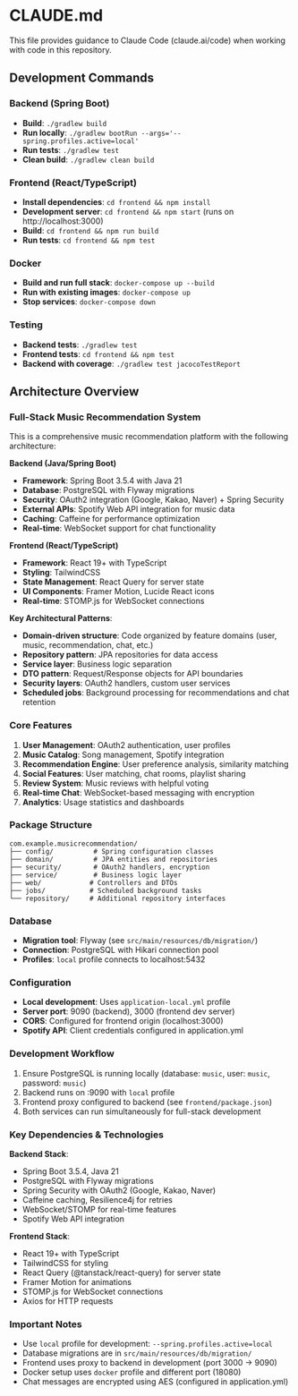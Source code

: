 # CLAUDE.md

This file provides guidance to Claude Code (claude.ai/code) when working with code in this repository.

## Development Commands

### Backend (Spring Boot)
- **Build**: `./gradlew build`
- **Run locally**: `./gradlew bootRun --args='--spring.profiles.active=local'`
- **Run tests**: `./gradlew test`
- **Clean build**: `./gradlew clean build`

### Frontend (React/TypeScript)
- **Install dependencies**: `cd frontend && npm install`
- **Development server**: `cd frontend && npm start` (runs on http://localhost:3000)
- **Build**: `cd frontend && npm run build`
- **Run tests**: `cd frontend && npm test`

### Docker
- **Build and run full stack**: `docker-compose up --build`
- **Run with existing images**: `docker-compose up`
- **Stop services**: `docker-compose down`

### Testing
- **Backend tests**: `./gradlew test`
- **Frontend tests**: `cd frontend && npm test`
- **Backend with coverage**: `./gradlew test jacocoTestReport`

## Architecture Overview

### Full-Stack Music Recommendation System
This is a comprehensive music recommendation platform with the following architecture:

**Backend (Java/Spring Boot)**
- **Framework**: Spring Boot 3.5.4 with Java 21
- **Database**: PostgreSQL with Flyway migrations
- **Security**: OAuth2 integration (Google, Kakao, Naver) + Spring Security
- **External APIs**: Spotify Web API integration for music data
- **Caching**: Caffeine for performance optimization
- **Real-time**: WebSocket support for chat functionality

**Frontend (React/TypeScript)**
- **Framework**: React 19+ with TypeScript
- **Styling**: TailwindCSS
- **State Management**: React Query for server state
- **UI Components**: Framer Motion, Lucide React icons
- **Real-time**: STOMP.js for WebSocket connections

**Key Architectural Patterns**:
- **Domain-driven structure**: Code organized by feature domains (user, music, recommendation, chat, etc.)
- **Repository pattern**: JPA repositories for data access
- **Service layer**: Business logic separation
- **DTO pattern**: Request/Response objects for API boundaries
- **Security layers**: OAuth2 handlers, custom user services
- **Scheduled jobs**: Background processing for recommendations and chat retention

### Core Features
1. **User Management**: OAuth2 authentication, user profiles
2. **Music Catalog**: Song management, Spotify integration
3. **Recommendation Engine**: User preference analysis, similarity matching
4. **Social Features**: User matching, chat rooms, playlist sharing
5. **Review System**: Music reviews with helpful voting
6. **Real-time Chat**: WebSocket-based messaging with encryption
7. **Analytics**: Usage statistics and dashboards

### Package Structure
```
com.example.musicrecommendation/
├── config/          # Spring configuration classes
├── domain/          # JPA entities and repositories  
├── security/        # OAuth2 handlers, encryption
├── service/         # Business logic layer
├── web/            # Controllers and DTOs
├── jobs/           # Scheduled background tasks
└── repository/     # Additional repository interfaces
```

### Database
- **Migration tool**: Flyway (see `src/main/resources/db/migration/`)
- **Connection**: PostgreSQL with Hikari connection pool
- **Profiles**: `local` profile connects to localhost:5432

### Configuration
- **Local development**: Uses `application-local.yml` profile
- **Server port**: 9090 (backend), 3000 (frontend dev server)
- **CORS**: Configured for frontend origin (localhost:3000)
- **Spotify API**: Client credentials configured in application.yml

### Development Workflow
1. Ensure PostgreSQL is running locally (database: `music`, user: `music`, password: `music`)
2. Backend runs on :9090 with `local` profile
3. Frontend proxy configured to backend (see `frontend/package.json`)
4. Both services can run simultaneously for full-stack development

### Key Dependencies & Technologies
**Backend Stack**:
- Spring Boot 3.5.4, Java 21
- PostgreSQL with Flyway migrations
- Spring Security with OAuth2 (Google, Kakao, Naver)
- Caffeine caching, Resilience4j for retries
- WebSocket/STOMP for real-time features
- Spotify Web API integration

**Frontend Stack**:
- React 19+ with TypeScript
- TailwindCSS for styling
- React Query (@tanstack/react-query) for server state
- Framer Motion for animations
- STOMP.js for WebSocket connections
- Axios for HTTP requests

### Important Notes
- Use `local` profile for development: `--spring.profiles.active=local`
- Database migrations are in `src/main/resources/db/migration/`
- Frontend uses proxy to backend in development (port 3000 → 9090)
- Docker setup uses `docker` profile and different port (18080)
- Chat messages are encrypted using AES (configured in application.yml)